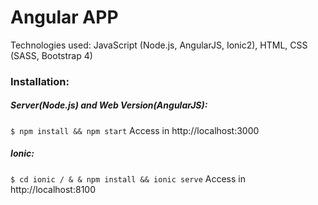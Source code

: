 # Angular APP

Technologies used: JavaScript (Node.js, AngularJS, Ionic2), HTML, CSS (SASS, Bootstrap 4)

### Installation:

##### Server(Node.js) and Web Version(AngularJS):
`$ npm install && npm start`
Access in http://localhost:3000

##### Ionic:
`$ cd ionic / & & npm install && ionic serve`
Access in http://localhost:8100

